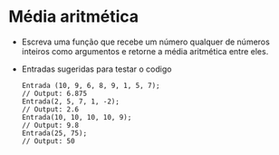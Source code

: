 # Média aritmética

- Escreva uma função que recebe um número qualquer de
  números inteiros como argumentos e retorne a média
  aritmética entre eles.

- Entradas sugeridas para testar o codigo

  ```
  Entrada (10, 9, 6, 8, 9, 1, 5, 7);
  // Output: 6.875
  Entrada(2, 5, 7, 1, -2);
  // Output: 2.6
  Entrada(10, 10, 10, 10, 9);
  // Output: 9.8
  Entrada(25, 75);
  // Output: 50



  ```
